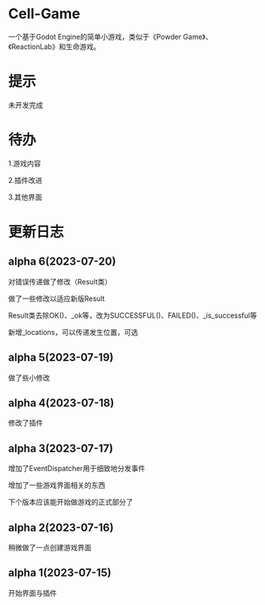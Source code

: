 # Cell-Game

一个基于Godot Engine的简单小游戏，类似于《Powder Game》、《ReactionLab》和生命游戏。

# 提示

未开发完成

# 待办

1.游戏内容

2.插件改进

3.其他界面

# 更新日志

## alpha 6(2023-07-20)

对错误传递做了修改（Result类）

做了一些修改以适应新版Result

Result类去除OK()、_ok等，改为SUCCESSFUL()、FAILED()、_is_successful等

新增_locations，可以传递发生位置，可选

## alpha 5(2023-07-19)

做了些小修改

## alpha 4(2023-07-18)

修改了插件

## alpha 3(2023-07-17)

增加了EventDispatcher用于细致地分发事件

增加了一些游戏界面相关的东西

下个版本应该能开始做游戏的正式部分了

## alpha 2(2023-07-16)

稍微做了一点创建游戏界面

## alpha 1(2023-07-15)

开始界面与插件
